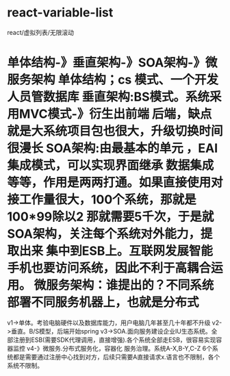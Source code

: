 # react-variable-list
react/虚拟列表/无限滚动

单体结构-》垂直架构-》SOA架构-》微服务架构
单体结构；cs 模式、一个开发人员管数据库
垂直架构:BS模式。系统采用MVC模式-》衍生出前端  后端，缺点就是大系统项目包也很大，升级切换时间很漫长
SOA架构:由最基本的单元 ，EAI集成模式，可以实现界面继承 数据集成等等，作用是两两打通。如果直接使用对接工作量很大，100个系统，那就是100*99除以2  那就需要5千次，于是就SOA架构，关注每个系统对外能力，提取出来 集中到ESB上。互联网发展智能手机也要访问系统，因此不利于高耦合运用。
微服务架构：谁提出的？不同系统部署不同服务机器上，也就是分布式
============================
v1->单体。考验电脑硬件以及数据库能力，用户电脑几年甚至几十年都不升级
v2->垂直。B/S模型，后端开始spring 
v3->SOA.面向服务建设企业IU生态系统。全部注册到ESB(需要SDK代理调用，直接增强).各个系统全部走ESB，很容易实现容器监控
v4-》微服务.分布式服务化，容器化 服务治理。系统A-X,B-Y,C-Z  6个系统都是需要通过注册中心找到对方，后续只需要A直接请求x.语言也不限制，各个系统不限制。
